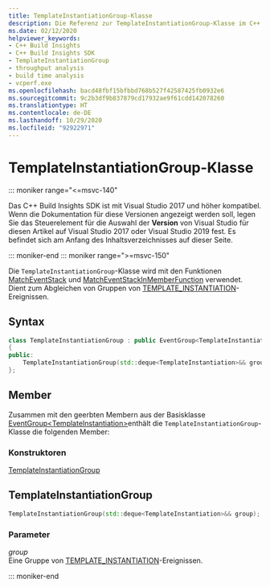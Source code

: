 ```yaml
---
title: TemplateInstantiationGroup-Klasse
description: Die Referenz zur TemplateInstantiationGroup-Klasse im C++ Build Insights SDK.
ms.date: 02/12/2020
helpviewer_keywords:
- C++ Build Insights
- C++ Build Insights SDK
- TemplateInstantiationGroup
- throughput analysis
- build time analysis
- vcperf.exe
ms.openlocfilehash: bacd48fbf15bfbbd768b527f42587425fb0932e6
ms.sourcegitcommit: 9c2b3df9b837879cd17932ae9f61cdd142078260
ms.translationtype: HT
ms.contentlocale: de-DE
ms.lasthandoff: 10/29/2020
ms.locfileid: "92922971"
---
```

# <a name="templateinstantiationgroup-class"></a>TemplateInstantiationGroup-Klasse

::: moniker range="<=msvc-140"

Das C++ Build Insights SDK ist mit Visual Studio 2017 und höher kompatibel. Wenn die Dokumentation für diese Versionen angezeigt werden soll, legen Sie das Steuerelement für die Auswahl der **Version** von Visual Studio für diesen Artikel auf Visual Studio 2017 oder Visual Studio 2019 fest. Es befindet sich am Anfang des Inhaltsverzeichnisses auf dieser Seite.

::: moniker-end
::: moniker range=">=msvc-150"

Die `TemplateInstantiationGroup`-Klasse wird mit den Funktionen [MatchEventStack](../functions/match-event-stack.md) und [MatchEventStackInMemberFunction](../functions/match-event-stack-in-member-function.md) verwendet. Dient zum Abgleichen von Gruppen von [TEMPLATE_INSTANTIATION](../event-table.md#template-instantiation)-Ereignissen.

## <a name="syntax"></a>Syntax

```cpp
class TemplateInstantiationGroup : public EventGroup<TemplateInstantiation>
{
public:
    TemplateInstantiationGroup(std::deque<TemplateInstantiation>&& group);
};
```

## <a name="members"></a>Member

Zusammen mit den geerbten Membern aus der Basisklasse [EventGroup\<TemplateInstantiation\>](event-group.md)enthält die `TemplateInstantiationGroup`-Klasse die folgenden Member:

### <a name="constructors"></a>Konstruktoren

[TemplateInstantiationGroup](#template-instantiation-group)

## <a name="templateinstantiationgroup"></a><a name="template-instantiation-group"></a> TemplateInstantiationGroup

```cpp
TemplateInstantiationGroup(std::deque<TemplateInstantiation>&& group);
```

### <a name="parameters"></a>Parameter

*group*\
Eine Gruppe von [TEMPLATE_INSTANTIATION](../event-table.md#template-instantiation)-Ereignissen.

::: moniker-end
